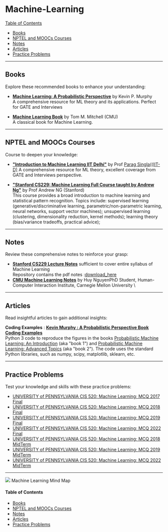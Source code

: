 # Machine-Learning

[Table of Contents](#table-of-contents)  
* [Books](#books)  
* [NPTEL and MOOCs Courses](#course)  
* [Notes](#notes)  
* [Articles](#articles)  
* [Practice Problems](#practice-problems)

---

## <a name="books"></a>Books

Explore these recommended books to enhance your understanding:

<!--
- [**"All of Statistics: A Concise Course in Statistical Inference"**](https://egrcc.github.io/docs/math/all-of-statistics.pdf) by  Larry Wasserman 
  A comprehensive resource for statistical theory and its applications.
-->

- [**Machine Learning: A Probabilistic Perspective**](http://noiselab.ucsd.edu/ECE228/Murphy_Machine_Learning.pdf) by Kevin P. Murphy\
  A comprehensive resource for ML theory and its applications. Perfect for GATE and Interviews

- [**Machine Learning Book**](http://www.cs.cmu.edu/~tom/mlbook.html) by  Tom M. Mitchell (CMU)\
  A classical book for Machine Learning.
---

## <a name="course"></a>NPTEL and MOOCs Courses

Course to deepen your knowledge:

- [**"Introduction to Machine Learning IIT Delhi"**](https://www.cse.iitd.ac.in/~parags/teaching/col774/) by  Prof [Parag Singla((IIT-D)](https://www.cse.iitd.ac.in/~parags/)
  A comprehensive resource for ML theory, excellent coverage from GATE and Interviews perspective.

- [**"Stanford CS229: Machine Learning Full Course taught by Andrew Ng"**](https://www.youtube.com/watch?v=jGwO_UgTS7I&list=PLoROMvodv4rMiGQp3WXShtMGgzqpfVfbU&ab_channel=StanfordOnline) by  Prof Andrew NG (Stanford) \
This course provides a broad introduction to machine learning and statistical pattern recognition. Topics include: supervised learning (generative/discriminative learning, parametric/non-parametric learning, neural networks, support vector machines); unsupervised learning (clustering, dimensionality reduction, kernel methods); learning theory (bias/variance tradeoffs, practical advice); 
---

## <a name="notes"></a>Notes

Review these comprehensive notes to reinforce your grasp:

- **[Stanford CS229 Lecture Notes](https://cs229.stanford.edu/main_notes.pdf)** sufficient to cover entire syllabus of Machine Learning \
Repository contains the pdf notes :[download_here](/Data/Machine-Learning/main_notes.pdf)
- **[CMU Machine Learning Notes](https://www.cs.cmu.edu/~hn1/documents/machine-learning/notes.pdf)** by Huy NguyenPhD Student, Human-Computer Interaction Institute, Carnegie Mellon University \

---

## <a name="articles"></a>Articles

Read insightful articles to gain additional insights:

**Coding Examples** : [**Kevin Murphy : A Probabilistic Perspective Book Coding Examples**](https://github.com/probml/pyprobml/tree/master)\
Python 3 code to reproduce the figures in the books [Probabilistic Machine Learning: An Introduction](https://probml.github.io/pml-book/book1.html) (aka "book 1") and [Probabilistic Machine Learning: Advanced Topics](https://probml.github.io/pml-book/book2.html) (aka "book 2"). The code uses the standard Python libraries, such as numpy, scipy, matplotlib, sklearn, etc.

---

## <a name="practice-problems"></a>Practice Problems

Test your knowledge and skills with these practice problems:

- [UNIVERSITY of PENNSYLVANIA CIS 520: Machine Learning; MCQ 2017 Final](/Data/Machine-Learning/final2017_solutions.pdf)
- [UNIVERSITY of PENNSYLVANIA CIS 520: Machine Learning; MCQ 2018 Final](/Data/Machine-Learning/final2018_solutions.pdf)
- [UNIVERSITY of PENNSYLVANIA CIS 520: Machine Learning; MCQ 2019 Final](/Data/Machine-Learning/final2019_solutions.pdf)
- [UNIVERSITY of PENNSYLVANIA CIS 520: Machine Learning; MCQ 2022 Final](/Data/Machine-Learning/final2022_solutions.pdf)
- [UNIVERSITY of PENNSYLVANIA CIS 520: Machine Learning; MCQ 2018 MidTerm](/Data/Machine-Learning/midterm2018_solutions.pdf)
- [UNIVERSITY of PENNSYLVANIA CIS 520: Machine Learning; MCQ 2019 MidTerm](/Data/Machine-Learning/midterm2019_solutions.pdf)
- [UNIVERSITY of PENNSYLVANIA CIS 520: Machine Learning; MCQ 2022 MidTerm](/Data/Machine-Learning/midterm2022_solutions.pdf)

---

[<img src="https://github.com/trekhleb/homemade-machine-learning/blob/master/images/machine-learning-map.png">](https://github.com/trekhleb/homemade-machine-learning/blob/master/images/machine-learning-map.png)
Machine Learning Mind Map

#### <a name="table-of-contents"></a>Table of Contents

* [Books](#books)  
* [NPTEL and MOOCs Courses](#course)  
* [Notes](#notes)  
* [Articles](#articles)  
* [Practice Problems](#practice-problems)

